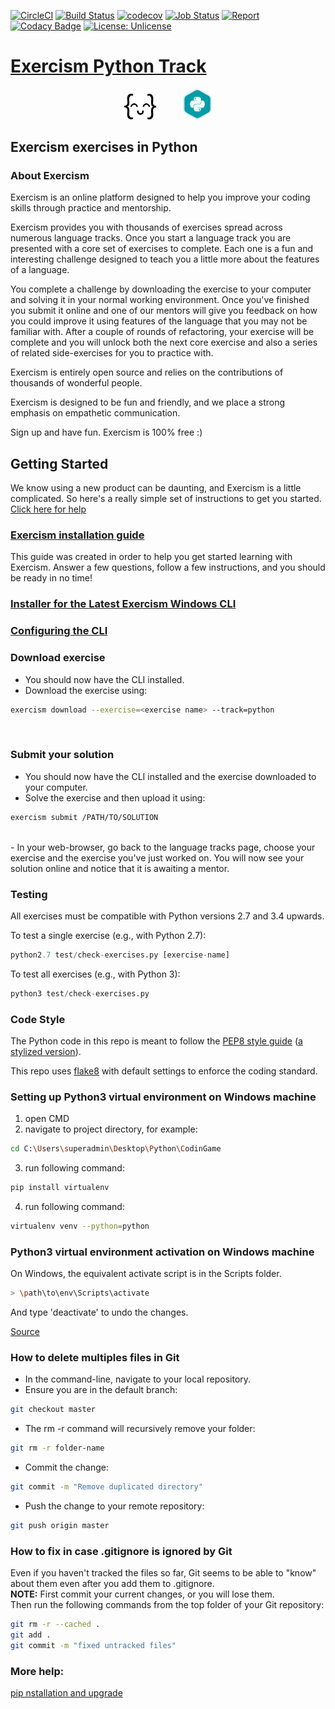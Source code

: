 [![CircleCI](https://circleci.com/gh/ikostan/Exercism_Python_Track.svg?style=svg)](https://circleci.com/gh/ikostan/Exercism_Python_Track)
[![Build Status](https://travis-ci.org/ikostan/Exercism_Python_Track.svg?branch=master)](https://travis-ci.org/ikostan/Exercism_Python_Track)
[![codecov](https://codecov.io/gh/ikostan/Exercism_Python_Track/branch/master/graph/badge.svg)](https://codecov.io/gh/ikostan/Exercism_Python_Track)
[![Job Status](https://inspecode.rocro.com/badges/github.com/ikostan/Exercism_Python_Track/status?token=m0eYpjTUxX925VcRlQXn7tGTHPWThTe6gwiorkGYrIQ)](https://inspecode.rocro.com/jobs/github.com/ikostan/Exercism_Python_Track/latest?completed=true)
[![Report](https://inspecode.rocro.com/badges/github.com/ikostan/Exercism_Python_Track/report?token=m0eYpjTUxX925VcRlQXn7tGTHPWThTe6gwiorkGYrIQ&branch=master)](https://inspecode.rocro.com/reports/github.com/ikostan/Exercism_Python_Track/branch/master/summary)
[![Codacy Badge](https://api.codacy.com/project/badge/Grade/ca9615282dd64dcfb048b4c9b2c1a871)](https://www.codacy.com/manual/ikostan/Exercism_Python_Track?utm_source=github.com&amp;utm_medium=referral&amp;utm_content=ikostan/Exercism_Python_Track&amp;utm_campaign=Badge_Grade)
[![License: Unlicense](https://img.shields.io/badge/license-Unlicense-blue.svg)](http://unlicense.org/)

# [Exercism Python Track](https://exercism.io/my/tracks/python)

<div align="center"> 
<img width="10%" height="10%" src="https://github.com/ikostan/Exercism_Python_Track/blob/master/img/exercism-logo.png" hspace="20">
<img width="9%" height="9%" src="https://github.com/ikostan/Exercism_Python_Track/blob/master/img/python-track.png" hspace="20">
</div>

## Exercism exercises in Python

### About Exercism
Exercism is an online platform designed to help you improve your coding skills through practice and mentorship.

Exercism provides you with thousands of exercises spread across numerous language tracks. Once you start a language track you are presented with a core set of exercises to complete. Each one is a fun and interesting challenge designed to teach you a little more about the features of a language.

You complete a challenge by downloading the exercise to your computer and solving it in your normal working environment. Once you've finished you submit it online and one of our mentors will give you feedback on how you could improve it using features of the language that you may not be familiar with. After a couple of rounds of refactoring, your exercise will be complete and you will unlock both the next core exercise and also a series of related side-exercises for you to practice with.

Exercism is entirely open source and relies on the contributions of thousands of wonderful people.

Exercism is designed to be fun and friendly, and we place a strong emphasis on empathetic communication. 

Sign up and have fun. Exercism is 100% free :)

## Getting Started
We know using a new product can be daunting, and Exercism is a little complicated. So here's a really simple set of instructions to get you started. [Click here for help](https://exercism.io/getting-started)

### [Exercism installation guide](https://exercism.io/cli-walkthrough)<br/>
This guide was created in order to help you get started learning with Exercism. Answer a few questions, follow a few instructions, and you should be ready in no time!

### [Installer for the Latest Exercism Windows CLI](https://github.com/exercism/windows-installer/releases/tag/v1.5.3)

### [Configuring the CLI](https://exercism.io/cli-walkthrough)

### Download exercise
- You should now have the CLI installed.<br/>
- Download the exercise using:<br/>
```bash
exercism download --exercise=<exercise name> --track=python
```
<br/>

### Submit your solution
- You should now have the CLI installed and the exercise downloaded to your computer. <br/>
- Solve the exercise and then upload it using:<br/> 
```bash
exercism submit /PATH/TO/SOLUTION
```
<br/>
- In your web-browser, go back to the language tracks page, choose your exercise and the exercise you've just worked on. You will now see your solution online and notice that it is awaiting a mentor.<br/>

### Testing

All exercises must be compatible with Python versions 2.7 and 3.4 upwards.

To test a single exercise (e.g., with Python 2.7):
```python
python2.7 test/check-exercises.py [exercise-name]
```

To test all exercises (e.g., with Python 3):
```python
python3 test/check-exercises.py
```

### Code Style

The Python code in this repo is meant to follow the [PEP8 style guide](https://www.python.org/dev/peps/pep-0008/) ([a stylized version](http://pep8.org)).

This repo uses [flake8](http://flake8.readthedocs.org/en/latest/) with default settings to enforce the coding standard.

### Setting up Python3 virtual environment on Windows machine

 1. open CMD
 2. navigate to project directory, for example:<br/> 
```bash
cd C:\Users\superadmin\Desktop\Python\CodinGame
```
 3. run following command:<br/> 
```bash 
pip install virtualenv
```
 4. run following command:<br/> 
```bash 
virtualenv venv --python=python
```

### Python3 virtual environment activation on Windows machine<br/> 

On Windows, the equivalent activate script is in the Scripts folder.<br/> 
```bash
> \path\to\env\Scripts\activate
```
And type 'deactivate' to undo the changes.<br/>

[Source](https://virtualenv.pypa.io/en/stable/userguide/)<br/>

### How to delete multiples files in Git

- In the command-line, navigate to your local repository.
- Ensure you are in the default branch:<br/> 
```bash 
git checkout master
```
- The rm -r command will recursively remove your folder:<br/> 
```bash 
git rm -r folder-name
```
- Commit the change:<br/> 
```bash 
git commit -m "Remove duplicated directory"
```
- Push the change to your remote repository:<br/> 
```bash 
git push origin master
```

### How to fix in case .gitignore is ignored by Git
Even if you haven't tracked the files so far, Git seems to be able to "know" about them even after you add them to .gitignore.<br/> 
**NOTE:** First commit your current changes, or you will lose them.<br/> 
Then run the following commands from the top folder of your Git repository:<br/> 
```bash 
git rm -r --cached .
git add .
git commit -m "fixed untracked files"
```

### More help:
[pip nstallation and upgrade](https://pip.pypa.io/en/stable/installing/)